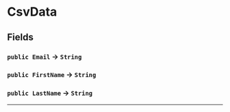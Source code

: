 # CsvData
## Fields

### `public Email` → `String`


### `public FirstName` → `String`


### `public LastName` → `String`


---
